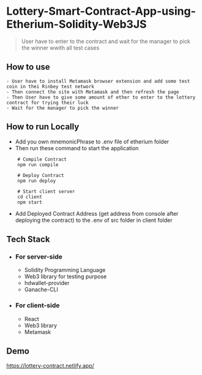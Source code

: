# Lottery-Smart-Contract-App-using-Etherium-Solidity-Web3JS

> User have to enter to the contract and wait for the manager to pick the winner wwith all test cases

## How to use

    - User have to install Metamask browser extension and add some test coin in thei Rinbey test network
    - Then connect the site with Metamask and then refresh the page
    - Then User have to give some amount of ether to enter to the lottery contract for trying their luck
    - Wait for the manager to pick the winner

## How to run Locally

- Add you own mnemonicPhrase to .env file of etherium folder
- Then run these command to start the application

```
    # Compile Contract
    npm run compile

    # Deploy Contract
    npm run deploy

    # Start client server
    cd client
    npm start
```

- Add Deployed Contract Address (get address from console after deploying the contract) to the .env of src folder in client folder

## Tech Stack

- ### For server-side

  - Solidity Programming Language
  - Web3 library for testing purpose
  - hdwallet-provider
  - Ganache-CLI

- ### For client-side
  - React
  - Web3 library
  - Metamask

## Demo

https://lottery-contract.netlify.app/
